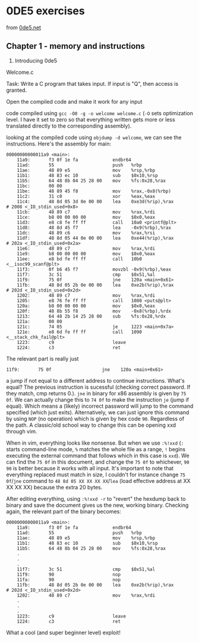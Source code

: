 # 0DE5 exercises
from [0de5.net](https://www.0de5.net/explore)
## Chapter 1 - memory and instructions
1. Introducing 0de5 

Welcome.c

Task: Write a C program that takes input. If input is "Q", then access is granted.

Open the compiled code and make it work for any input

code compiled using `gcc -O0 -g -o welcome welcome.c` (`-O` sets optimization level. I have it set to zero so that everything written gets more or less translated directly to the corresponding assembly).

looking at the compiled code using `objdump -d welcome`, we can see the instructions. Here's the assembly for main:

```
00000000000011a9 <main>:
    11a9:       f3 0f 1e fa             endbr64
    11ad:       55                      push   %rbp
    11ae:       48 89 e5                mov    %rsp,%rbp
    11b1:       48 83 ec 10             sub    $0x10,%rsp
    11b5:       64 48 8b 04 25 28 00    mov    %fs:0x28,%rax
    11bc:       00 00
    11be:       48 89 45 f8             mov    %rax,-0x8(%rbp)
    11c2:       31 c0                   xor    %eax,%eax
    11c4:       48 8d 05 3d 0e 00 00    lea    0xe3d(%rip),%rax        # 2008 <_IO_stdin_used+0x8>
    11cb:       48 89 c7                mov    %rax,%rdi
    11ce:       b8 00 00 00 00          mov    $0x0,%eax
    11d3:       e8 c8 fe ff ff          call   10a0 <printf@plt>
    11d8:       48 8d 45 f7             lea    -0x9(%rbp),%rax
    11dc:       48 89 c6                mov    %rax,%rsi
    11df:       48 8d 05 44 0e 00 00    lea    0xe44(%rip),%rax        # 202a <_IO_stdin_used+0x2a>
    11e6:       48 89 c7                mov    %rax,%rdi
    11e9:       b8 00 00 00 00          mov    $0x0,%eax
    11ee:       e8 bd fe ff ff          call   10b0 <__isoc99_scanf@plt>
    11f3:       0f b6 45 f7             movzbl -0x9(%rbp),%eax
    11f7:       3c 51                   cmp    $0x51,%al
    11f9:       75 0f                   jne    120a <main+0x61>
    11fb:       48 8d 05 2b 0e 00 00    lea    0xe2b(%rip),%rax        # 202d <_IO_stdin_used+0x2d>
    1202:       48 89 c7                mov    %rax,%rdi
    1205:       e8 76 fe ff ff          call   1080 <puts@plt>
    120a:       b8 00 00 00 00          mov    $0x0,%eax
    120f:       48 8b 55 f8             mov    -0x8(%rbp),%rdx
    1213:       64 48 2b 14 25 28 00    sub    %fs:0x28,%rdx
    121a:       00 00
    121c:       74 05                   je     1223 <main+0x7a>
    121e:       e8 6d fe ff ff          call   1090 <__stack_chk_fail@plt>
    1223:       c9                      leave
    1224:       c3                      ret
```

The relevant part is really just

`11f9:       75 0f                   jne    120a <main+0x61>`

a jump if not equal to a different address to continue instructions. What's equal? The previous instruction is sucessful (checking correct password. If they match, cmp returns 0.). `jne` in binary for x86 assembly is given by `75 0f`. We can actually change this to `74 0f` to make the instruction `je` (jump if equal). Which means a (likely) incorrect password will jump to the command specified (which just exits). Alternatively, we can just ignore this command by using `NOP` (no operation) which is given by hex code `90`. Regardless of the path. A classic/old school way to change this can be opening xxd through vim.

When in vim, everything looks like nonsense. But when we use `:%!xxd` (`:` starts command-line mode, `%` matches the whole file as a range, `!` begins executing the external command that follows which in this case is `xxd`). We can find the `75 0f` in this document, and change the `75 0f` to whichever, `90 90` is better because it works with all input. It's important to note that everything replaced must match in size, I couldn't for instance change `75 0f`/`jne` command to `48 8d 05 XX XX XX XX`/`lea` (load effective address at XX XX XX XX) because the extra 20 bytes.

After editing everything, using `:%!xxd -r` to "revert" the hexdump back to binary and save the document gives us the new, working binary. Checking again, the relevant part of the binary becomes:

```
00000000000011a9 <main>:
    11a9:       f3 0f 1e fa             endbr64
    11ad:       55                      push   %rbp
    11ae:       48 89 e5                mov    %rsp,%rbp
    11b1:       48 83 ec 10             sub    $0x10,%rsp
    11b5:       64 48 8b 04 25 28 00    mov    %fs:0x28,%rax
	.
	.
	.
    11f7:       3c 51                   cmp    $0x51,%al
    11f9:       90                      nop
    11fa:       90                      nop
    11fb:       48 8d 05 2b 0e 00 00    lea    0xe2b(%rip),%rax        # 202d <_IO_stdin_used+0x2d>
    1202:       48 89 c7                mov    %rax,%rdi
	.
	.
	.
    1223:       c9                      leave
    1224:       c3                      ret
```

What a cool (and super beginner level) exploit!
